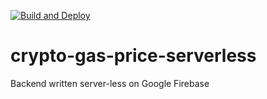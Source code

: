 [![Build and Deploy](https://github.com/mcatta/crypto-gas-fee-serverless/actions/workflows/main.yml/badge.svg?branch=main)](https://github.com/mcatta/crypto-gas-fee-serverless/actions/workflows/main.yml)

# crypto-gas-price-serverless

Backend written server-less on Google Firebase
